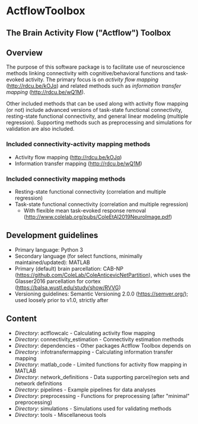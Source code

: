 # ActflowToolbox
## The Brain Activity Flow ("Actflow") Toolbox

## Overview
The purpose of this software package is to facilitate use of neuroscience methods linking connectivity with cognitive/behavioral functions and task-evoked activity. The primary focus is on _activity flow mapping_ (http://rdcu.be/kOJq) and related methods such as _information transfer mapping_ (http://rdcu.be/wQ1M).

Other included methods that can be used along with activity flow mapping (or not) include advanced versions of task-state functional connectivity, resting-state functional connectivity, and general linear modeling (multiple regression). Supporting methods such as preprocessing and simulations for validation are also included.

### Included connectivity-activity mapping methods
* Activity flow mapping (http://rdcu.be/kOJq)
* Information transfer mapping (http://rdcu.be/wQ1M)

### Included connectivity mapping methods
* Resting-state functional connectivity (correlation and multiple regression)
* Task-state functional connectivity (correlation and multiple regression)
	* With flexible mean task-evoked response removal (http://www.colelab.org/pubs/ColeEtAl2019NeuroImage.pdf)

## Development guidelines
* Primary language: Python 3
* Secondary language (for select functions, minimally maintained/updated): MATLAB
* Primary (default) brain parcellation: CAB-NP (https://github.com/ColeLab/ColeAnticevicNetPartition), which uses the Glasser2016 parcellation for cortex (https://balsa.wustl.edu/study/show/RVVG)
* Versioning guidelines: Semantic Versioning 2.0.0 (https://semver.org/); used loosely prior to v1.0, strictly after

## Content
* _Directory_: actflowcalc - Calculating activity flow mapping
* _Directory_: connectivity_estimation - Connectivity estimation methods
* _Directory_: dependencies - Other packages Actflow Toolbox depends on
* _Directory_: infotransfermapping - Calculating information transfer mapping
* _Directory_: matlab_code - Limited functions for activity flow mapping in MATLAB
* _Directory_: network_definitions - Data supporting parcel/region sets and network definitions
* _Directory_: pipelines - Example pipelines for data analyses
* _Directory_: preprocessing - Functions for preprocessing (after "minimal" preprocessing)
* _Directory_: simulations - Simulations used for validating methods
* _Directory_: tools - Miscellaneous tools
